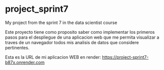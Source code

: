 # project_sprint7
My project from the sprint 7 in the data scientist course

Este proyecto tiene como proposito saber como implementar los primeros pasos
para el despliegue de una aplicacion web que me permita visualizar a traves de 
un navegador todos mis analisis de datos  que considere pertinentes. 

Esta es la URL de mi aplicacion WEB en render: https://project-sprint7-b87x.onrender.com